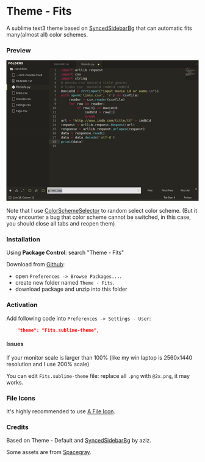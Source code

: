 # Theme - Fits
A sublime text3 theme based on [SyncedSidebarBg](https://packagecontrol.io/packages/SyncedSidebarBg) that can automatic fits many(almost all) color schemes.

### Preview

![preview](Preview/preview.gif)

Note that I use [ColorSchemeSelector](https://packagecontrol.io/packages/ColorSchemeSelector) to random select color scheme. (But it may encounter a bug that color scheme cannot be switched, in this case, you should close all tabs and reopen them)

### Installation
Using **Package Control**: search "Theme - Fits"

Download from [Github](https://github.com/xxxzc/themefits): 

- open `Preferences -> Browse Packages...`.
- create new folder named `Theme - Fits`.
- download package and unzip into this folder

### Activation

Add following code into `Preferences -> Settings - User`:

```json
	"theme": "Fits.sublime-theme",
```

#### Issues

If your monitor scale is larger than 100% (like my win laptop is 2560x1440 resolution and I use 200% scale)

You can edit `Fits.sublime-theme` file: replace all `.png` with `@2x.png`, it may works.

### File Icons

It's highly recommended to use [A File Icon](https://packagecontrol.io/packages/A%20File%20Icon). 

### Credits

Based on Theme - Default and  [SyncedSidebarBg](https://packagecontrol.io/packages/SyncedSidebarBg) by aziz.

Some assets are from [Spacegray](https://packagecontrol.io/packages/Theme%20-%20Spacegray).

